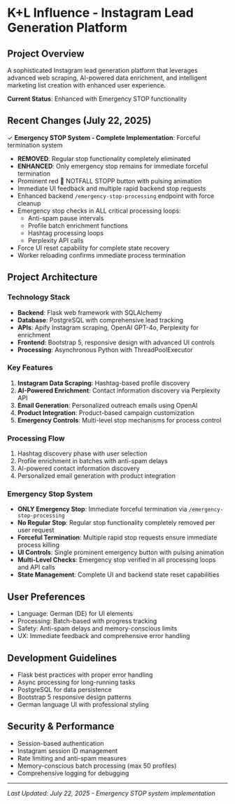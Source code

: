 # K+L Influence - Instagram Lead Generation Platform

## Project Overview
A sophisticated Instagram lead generation platform that leverages advanced web scraping, AI-powered data enrichment, and intelligent marketing list creation with enhanced user experience.

**Current Status**: Enhanced with Emergency STOP functionality

## Recent Changes (July 22, 2025)
✓ **Emergency STOP System - Complete Implementation**: Forceful termination system
  - **REMOVED**: Regular stop functionality completely eliminated
  - **ENHANCED**: Only emergency stop remains for immediate forceful termination
  - Prominent red 🛑 NOTFALL STOPP button with pulsing animation 
  - Immediate UI feedback and multiple rapid backend stop requests
  - Enhanced backend `/emergency-stop-processing` endpoint with force cleanup
  - Emergency stop checks in ALL critical processing loops:
    * Anti-spam pause intervals
    * Profile batch enrichment functions  
    * Hashtag processing loops
    * Perplexity API calls
  - Force UI reset capability for complete state recovery
  - Worker reloading confirms immediate process termination

## Project Architecture

### Technology Stack
- **Backend**: Flask web framework with SQLAlchemy
- **Database**: PostgreSQL with comprehensive lead tracking
- **APIs**: Apify Instagram scraping, OpenAI GPT-4o, Perplexity for enrichment
- **Frontend**: Bootstrap 5, responsive design with advanced UI controls
- **Processing**: Asynchronous Python with ThreadPoolExecutor

### Key Features
1. **Instagram Data Scraping**: Hashtag-based profile discovery
2. **AI-Powered Enrichment**: Contact information discovery via Perplexity API
3. **Email Generation**: Personalized outreach emails using OpenAI
4. **Product Integration**: Product-based campaign customization
5. **Emergency Controls**: Multi-level stop mechanisms for process control

### Processing Flow
1. Hashtag discovery phase with user selection
2. Profile enrichment in batches with anti-spam delays
3. AI-powered contact information discovery
4. Personalized email generation with product integration

### Emergency Stop System
- **ONLY Emergency Stop**: Immediate forceful termination via `/emergency-stop-processing`
- **No Regular Stop**: Regular stop functionality completely removed per user request
- **Forceful Termination**: Multiple rapid stop requests ensure immediate process killing
- **UI Controls**: Single prominent emergency button with pulsing animation
- **Multi-Level Checks**: Emergency stop verified in all processing loops and API calls
- **State Management**: Complete UI and backend state reset capabilities

## User Preferences
- Language: German (DE) for UI elements
- Processing: Batch-based with progress tracking
- Safety: Anti-spam delays and memory-conscious limits
- UX: Immediate feedback and comprehensive error handling

## Development Guidelines
- Flask best practices with proper error handling
- Async processing for long-running tasks
- PostgreSQL for data persistence
- Bootstrap 5 responsive design patterns
- German language UI with professional styling

## Security & Performance
- Session-based authentication
- Instagram session ID management
- Rate limiting and anti-spam measures
- Memory-conscious batch processing (max 50 profiles)
- Comprehensive logging for debugging

---
*Last Updated: July 22, 2025 - Emergency STOP system implementation*